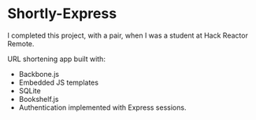 # Shortly-Express

I completed this project, with a pair, when I was a student at Hack Reactor Remote.

URL shortening app built with: 
- Backbone.js
- Embedded JS templates
- SQLite
- Bookshelf.js
- Authentication implemented with Express sessions.
